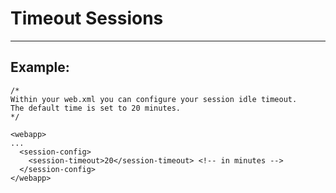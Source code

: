 # Timeout Sessions 
-------

## Example:


    /*
    Within your web.xml you can configure your session idle timeout.
    The default time is set to 20 minutes.
    */

    <webapp>
    ...
      <session-config>
        <session-timeout>20</session-timeout> <!-- in minutes -->
      </session-config>
    </webapp>

